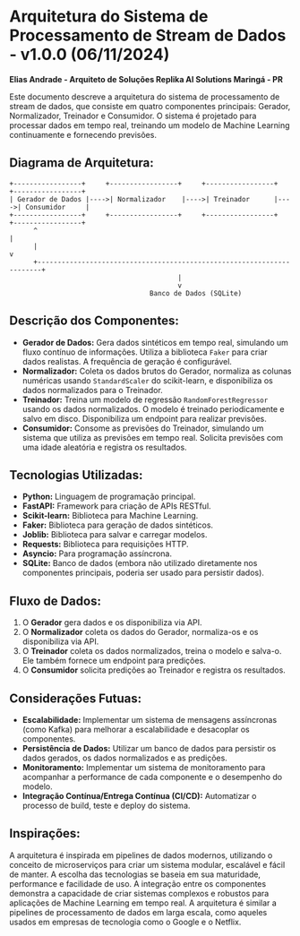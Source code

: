 # Arquitetura do Sistema de Processamento de Stream de Dados - v1.0.0 (06/11/2024)

**Elias Andrade - Arquiteto de Soluções Replika AI Solutions Maringá - PR**

Este documento descreve a arquitetura do sistema de processamento de stream de dados, que consiste em quatro componentes principais: Gerador, Normalizador, Treinador e Consumidor.  O sistema é projetado para processar dados em tempo real, treinando um modelo de Machine Learning continuamente e fornecendo previsões.

## Diagrama de Arquitetura:

```
+-----------------+     +-----------------+     +-----------------+     +-----------------+
| Gerador de Dados |---->| Normalizador    |---->| Treinador      |---->| Consumidor     |
+-----------------+     +-----------------+     +-----------------+     +-----------------+
      ^                                                                        |
      |                                                                        v
      +-----------------------------------------------------------------------+
                                          |
                                          v
                                   Banco de Dados (SQLite)
```

## Descrição dos Componentes:

* **Gerador de Dados:** Gera dados sintéticos em tempo real, simulando um fluxo contínuo de informações.  Utiliza a biblioteca `Faker` para criar dados realistas.  A frequência de geração é configurável.
* **Normalizador:** Coleta os dados brutos do Gerador, normaliza as colunas numéricas usando `StandardScaler` do scikit-learn, e disponibiliza os dados normalizados para o Treinador.
* **Treinador:** Treina um modelo de regressão `RandomForestRegressor` usando os dados normalizados.  O modelo é treinado periodicamente e salvo em disco.  Disponibiliza um endpoint para realizar previsões.
* **Consumidor:** Consome as previsões do Treinador, simulando um sistema que utiliza as previsões em tempo real.  Solicita previsões com uma idade aleatória e registra os resultados.

## Tecnologias Utilizadas:

* **Python:** Linguagem de programação principal.
* **FastAPI:** Framework para criação de APIs RESTful.
* **Scikit-learn:** Biblioteca para Machine Learning.
* **Faker:** Biblioteca para geração de dados sintéticos.
* **Joblib:** Biblioteca para salvar e carregar modelos.
* **Requests:** Biblioteca para requisições HTTP.
* **Asyncio:** Para programação assíncrona.
* **SQLite:** Banco de dados (embora não utilizado diretamente nos componentes principais, poderia ser usado para persistir dados).

## Fluxo de Dados:

1. O **Gerador** gera dados e os disponibiliza via API.
2. O **Normalizador** coleta os dados do Gerador, normaliza-os e os disponibiliza via API.
3. O **Treinador** coleta os dados normalizados, treina o modelo e salva-o.  Ele também fornece um endpoint para predições.
4. O **Consumidor** solicita predições ao Treinador e registra os resultados.

## Considerações Futuas:

* **Escalabilidade:** Implementar um sistema de mensagens assíncronas (como Kafka) para melhorar a escalabilidade e desacoplar os componentes.
* **Persistência de Dados:** Utilizar um banco de dados para persistir os dados gerados, os dados normalizados e as predições.
* **Monitoramento:** Implementar um sistema de monitoramento para acompanhar a performance de cada componente e o desempenho do modelo.
* **Integração Contínua/Entrega Contínua (CI/CD):** Automatizar o processo de build, teste e deploy do sistema.


## Inspirações:

A arquitetura é inspirada em pipelines de dados modernos, utilizando o conceito de microserviços para criar um sistema modular, escalável e fácil de manter.  A escolha das tecnologias se baseia em sua maturidade, performance e facilidade de uso.  A integração entre os componentes demonstra a capacidade de criar sistemas complexos e robustos para aplicações de Machine Learning em tempo real.  A arquitetura é similar a pipelines de processamento de dados em larga escala, como aqueles usados em empresas de tecnologia como o Google e o Netflix.
